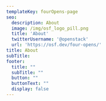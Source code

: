 ```yaml
---
templateKey: fourOpens-page
seo:
  description: About
  image: /img/osf_logo_pill.png
  title: 'About'
  twitterUsername: '@openstack'
  url: 'https://osf.dev/four-opens/'
title: About
subTitle: 
footer:
  title: ""
  subTitle: ""
  button: ""
  buttonText: ""
  display: false
---
```

